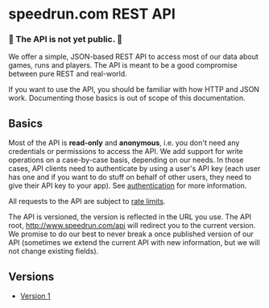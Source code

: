 # speedrun.com REST API

### :construction: The API is not yet public. :construction:

We offer a simple, JSON-based REST API to access most of our data about games, runs and players. The
API is meant to be a good compromise between pure REST and real-world.

If you want to use the API, you should be familiar with how HTTP and JSON work. Documenting those
basics is out of scope of this documentation.

## Basics

Most of the API is **read-only** and **anonymous**, i.e. you don't need any credentials or
permissions to access the API. We add support for write operations on a case-by-case basis,
depending on our needs. In those cases, API clients need to authenticate by using a user's API key
(each user has one and if you want to do stuff on behalf of other users, they need to give their
API key to your app). See [authentication](authentication.md) for more information.

All requests to the API are subject to [rate limits](throttling.md).

The API is versioned, the version is reflected in the URL you use. The API root,
http://www.speedrun.com/api will redirect you to the current version. We promise to do our best to
never break a once published version of our API (sometimes we extend the current API with new
information, but we will not change existing fields).

## Versions

* [Version 1](https://github.com/speedruncom/api/tree/master/version1)
